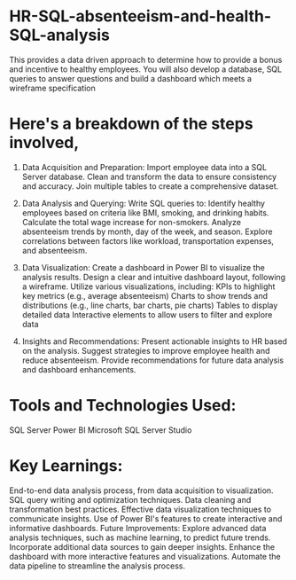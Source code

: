 # HR-SQL-absenteeism-and-health-SQL-analysis
This provides a data driven approach to determine how to provide a bonus and incentive to healthy employees. You will also develop a database, SQL queries to answer questions and build a dashboard which meets a wireframe specification
# Here's a breakdown of the steps involved,
1. Data Acquisition and Preparation:
  Import employee data into a SQL Server database.
  Clean and transform the data to ensure consistency and accuracy.
  Join multiple tables to create a comprehensive dataset.
2. Data Analysis and Querying:
Write SQL queries to:
  Identify healthy employees based on criteria like BMI, smoking, and drinking habits.
  Calculate the total wage increase for non-smokers.
  Analyze absenteeism trends by month, day of the week, and season.
Explore correlations between factors like workload, transportation expenses, and absenteeism.
3. Data Visualization:
  Create a dashboard in Power BI to visualize the analysis results.
  Design a clear and intuitive dashboard layout, following a wireframe.
  Utilize various visualizations, including:
  KPIs to highlight key metrics (e.g., average absenteeism)
  Charts to show trends and distributions (e.g., line charts, bar charts, pie charts)
  Tables to display detailed data
  Interactive elements to allow users to filter and explore data

5. Insights and Recommendations:
  Present actionable insights to HR based on the analysis.
  Suggest strategies to improve employee health and reduce absenteeism.
  Provide recommendations for future data analysis and dashboard enhancements.
# Tools and Technologies Used:
  SQL Server
  Power BI
  Microsoft SQL Server Studio
# Key Learnings:
  End-to-end data analysis process, from data acquisition to visualization.
  SQL query writing and optimization techniques.
  Data cleaning and transformation best practices.
  Effective data visualization techniques to communicate insights.
  Use of Power BI's features to create interactive and informative dashboards.
Future Improvements:
  Explore advanced data analysis techniques, such as machine learning, to predict future trends.
  Incorporate additional data sources to gain deeper insights.
  Enhance the dashboard with more interactive features and visualizations.
  Automate the data pipeline to streamline the analysis process.
